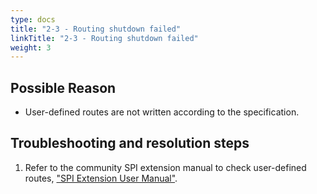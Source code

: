```yaml
---
type: docs
title: "2-3 - Routing shutdown failed"
linkTitle: "2-3 - Routing shutdown failed"
weight: 3
---
```


## Possible Reason

* User-defined routes are not written according to the specification.

## Troubleshooting and resolution steps
1. Refer to the community SPI extension manual to check user-defined routes, ["SPI Extension User Manual"](https://dubbo.apache.org/zh-cn/docs3-v2/java-sdk/reference-manual/spi/ ).



<p style="margin-top: 3rem;"> </p>